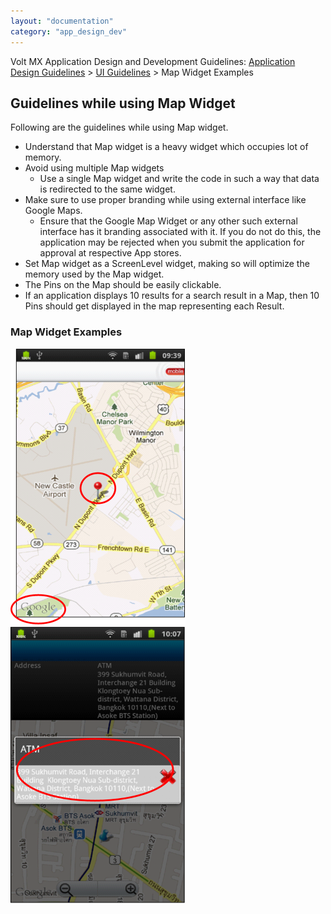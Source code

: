 ```yaml
---
layout: "documentation"
category: "app_design_dev"
---
```

                          

Volt MX  Application Design and Development Guidelines: [Application Design Guidelines](Application_Design_Guidelines_Overview.html) > [UI Guidelines](UI_Guidelines.html) > Map Widget Examples

Guidelines while using Map Widget
---------------------------------

Following are the guidelines while using Map widget.

*   Understand that Map widget is a heavy widget which occupies lot of memory.
*   Avoid using multiple Map widgets
    *   Use a single Map widget and write the code in such a way that data is redirected to the same widget.
*   Make sure to use proper branding while using external interface like Google Maps.
    *   Ensure that the Google Map Widget or any other such external interface has it branding associated with it. If you do not do this, the application may be rejected when you submit the application for approval at respective App stores.
*   Set Map widget as a ScreenLevel widget, making so will optimize the memory used by the Map widget.
*   The Pins on the Map should be easily clickable.
*   If an application displays 10 results for a search result in a Map, then 10 Pins should get displayed in the map representing each Result.

### Map Widget Examples

![](Resources/Images/Map_Widget_Examples1_280x442.png) ![](Resources/Images/Map_Widget_Examples2_280x442.png)
